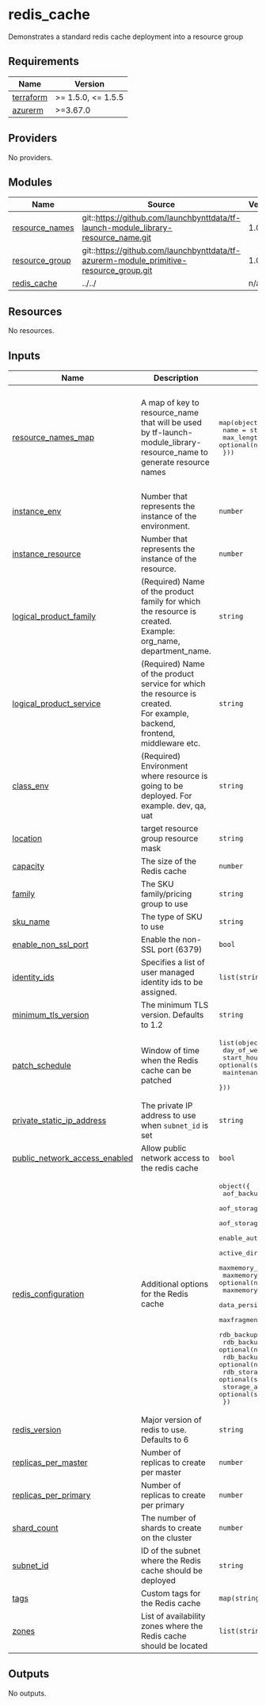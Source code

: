 # redis_cache

Demonstrates a standard redis cache deployment into a resource group
<!-- BEGINNING OF PRE-COMMIT-TERRAFORM DOCS HOOK -->
## Requirements

| Name | Version |
|------|---------|
| <a name="requirement_terraform"></a> [terraform](#requirement\_terraform) | >= 1.5.0, <= 1.5.5 |
| <a name="requirement_azurerm"></a> [azurerm](#requirement\_azurerm) | >=3.67.0 |

## Providers

No providers.

## Modules

| Name | Source | Version |
|------|--------|---------|
| <a name="module_resource_names"></a> [resource\_names](#module\_resource\_names) | git::https://github.com/launchbynttdata/tf-launch-module_library-resource_name.git | 1.0.1 |
| <a name="module_resource_group"></a> [resource\_group](#module\_resource\_group) | git::https://github.com/launchbynttdata/tf-azurerm-module_primitive-resource_group.git | 1.0.0 |
| <a name="module_redis_cache"></a> [redis\_cache](#module\_redis\_cache) | ../../ | n/a |

## Resources

No resources.

## Inputs

| Name | Description | Type | Default | Required |
|------|-------------|------|---------|:--------:|
| <a name="input_resource_names_map"></a> [resource\_names\_map](#input\_resource\_names\_map) | A map of key to resource\_name that will be used by tf-launch-module\_library-resource\_name to generate resource names | <pre>map(object({<br>    name       = string<br>    max_length = optional(number, 60)<br>  }))</pre> | <pre>{<br>  "redis_cache": {<br>    "max_length": 80,<br>    "name": "redis"<br>  },<br>  "resource_group": {<br>    "max_length": 80,<br>    "name": "rg"<br>  }<br>}</pre> | no |
| <a name="input_instance_env"></a> [instance\_env](#input\_instance\_env) | Number that represents the instance of the environment. | `number` | `0` | no |
| <a name="input_instance_resource"></a> [instance\_resource](#input\_instance\_resource) | Number that represents the instance of the resource. | `number` | `0` | no |
| <a name="input_logical_product_family"></a> [logical\_product\_family](#input\_logical\_product\_family) | (Required) Name of the product family for which the resource is created.<br>    Example: org\_name, department\_name. | `string` | `"launch"` | no |
| <a name="input_logical_product_service"></a> [logical\_product\_service](#input\_logical\_product\_service) | (Required) Name of the product service for which the resource is created.<br>    For example, backend, frontend, middleware etc. | `string` | `"redis"` | no |
| <a name="input_class_env"></a> [class\_env](#input\_class\_env) | (Required) Environment where resource is going to be deployed. For example. dev, qa, uat | `string` | `"dev"` | no |
| <a name="input_location"></a> [location](#input\_location) | target resource group resource mask | `string` | `"eastus"` | no |
| <a name="input_capacity"></a> [capacity](#input\_capacity) | The size of the Redis cache | `number` | `1` | no |
| <a name="input_family"></a> [family](#input\_family) | The SKU family/pricing group to use | `string` | `"C"` | no |
| <a name="input_sku_name"></a> [sku\_name](#input\_sku\_name) | The type of SKU to use | `string` | `"Basic"` | no |
| <a name="input_enable_non_ssl_port"></a> [enable\_non\_ssl\_port](#input\_enable\_non\_ssl\_port) | Enable the non-SSL port (6379) | `bool` | `false` | no |
| <a name="input_identity_ids"></a> [identity\_ids](#input\_identity\_ids) | Specifies a list of user managed identity ids to be assigned. | `list(string)` | `null` | no |
| <a name="input_minimum_tls_version"></a> [minimum\_tls\_version](#input\_minimum\_tls\_version) | The minimum TLS version. Defaults to 1.2 | `string` | `"1.2"` | no |
| <a name="input_patch_schedule"></a> [patch\_schedule](#input\_patch\_schedule) | Window of time when the Redis cache can be patched | <pre>list(object({<br>    day_of_week        = string<br>    start_hour_utc     = optional(string)<br>    maintenance_window = optional(string)<br>  }))</pre> | `null` | no |
| <a name="input_private_static_ip_address"></a> [private\_static\_ip\_address](#input\_private\_static\_ip\_address) | The private IP address to use when `subnet_id` is set | `string` | `null` | no |
| <a name="input_public_network_access_enabled"></a> [public\_network\_access\_enabled](#input\_public\_network\_access\_enabled) | Allow public network access to the redis cache | `bool` | `true` | no |
| <a name="input_redis_configuration"></a> [redis\_configuration](#input\_redis\_configuration) | Additional options for the Redis cache | <pre>object({<br>    aof_backup_enabled                      = optional(bool)<br>    aof_storage_connection_string_0         = optional(string)<br>    aof_storage_connection_string_1         = optional(string)<br>    enable_authentication                   = optional(bool)<br>    active_directory_authentication_enabled = optional(bool)<br>    maxmemory_reserved                      = optional(number)<br>    maxmemory_delta                         = optional(number)<br>    maxmemory_policy                        = optional(string)<br>    data_persistence_authentication_method  = optional(string)<br>    maxfragmentationmemory_reserved         = optional(number)<br>    rdb_backup_enabled                      = optional(bool)<br>    rdb_backup_frequency                    = optional(number)<br>    rdb_backup_max_snapshot_count           = optional(number)<br>    rdb_storage_connection_string           = optional(string)<br>    storage_account_subscription_id         = optional(string)<br>  })</pre> | `null` | no |
| <a name="input_redis_version"></a> [redis\_version](#input\_redis\_version) | Major version of redis to use. Defaults to 6 | `string` | `"6"` | no |
| <a name="input_replicas_per_master"></a> [replicas\_per\_master](#input\_replicas\_per\_master) | Number of replicas to create per master | `number` | `null` | no |
| <a name="input_replicas_per_primary"></a> [replicas\_per\_primary](#input\_replicas\_per\_primary) | Number of replicas to create per primary | `number` | `null` | no |
| <a name="input_shard_count"></a> [shard\_count](#input\_shard\_count) | The number of shards to create on the cluster | `number` | `null` | no |
| <a name="input_subnet_id"></a> [subnet\_id](#input\_subnet\_id) | ID of the subnet where the Redis cache should be deployed | `string` | `null` | no |
| <a name="input_tags"></a> [tags](#input\_tags) | Custom tags for the Redis cache | `map(string)` | `{}` | no |
| <a name="input_zones"></a> [zones](#input\_zones) | List of availability zones where the Redis cache should be located | `list(string)` | `null` | no |

## Outputs

No outputs.
<!-- END OF PRE-COMMIT-TERRAFORM DOCS HOOK -->
